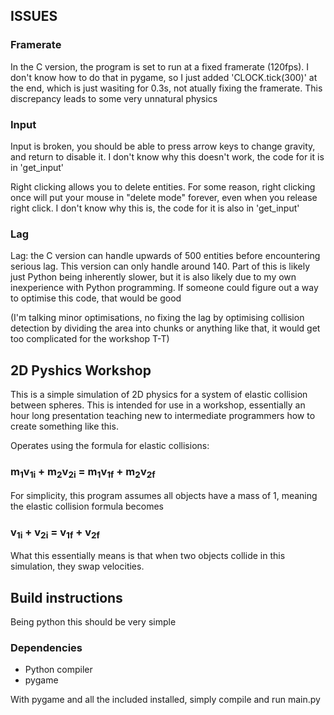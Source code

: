 ## ISSUES
### Framerate
In the C version, the program is set to run at a fixed framerate (120fps). I don't know how to do that in pygame,
so I just added 'CLOCK.tick(300)' at the end, which is just wasiting for 0.3s, not atually fixing the framerate.
This discrepancy leads to some very unnatural physics
### Input
Input is broken, you should be able to press arrow keys to change gravity, and return to disable it. I don't know 
why this doesn't work, the code for it is in 'get_input'

Right clicking allows you to delete entities. For some reason, right clicking once will put your mouse in "delete 
mode" forever, even when you release right click. I don't know why this is, the code for it is also in 'get_input'
### Lag
Lag: the C version can handle upwards of 500 entities before encountering serious lag. This version can only handle
around 140. Part of this is likely just Python being inherently slower, but it is also likely due to my own
inexperience with Python programming. If someone could figure out a way to optimise this code, that would be good

(I'm talking minor optimisations, no fixing the lag by optimising collision detection by dividing the area into 
chunks or anything like that, it would get too complicated for the workshop T-T)

## 2D Pyshics Workshop

This is a simple simulation of 2D physics for a system of elastic collision between spheres.
This is intended for use in a workshop, essentially an hour long presentation teaching new to intermediate programmers how to create something like this. 

Operates using the formula for elastic collisions: 
### m<sub>1</sub>v<sub>1i</sub> + m<sub>2</sub>v<sub>2i</sub> = m<sub>1</sub>v<sub>1f</sub> + m<sub>2</sub>v<sub>2f</sub>

For simplicity, this program assumes all objects have a mass of 1, meaning the elastic collision formula becomes
### v<sub>1i</sub> + v<sub>2i</sub> = v<sub>1f</sub> + v<sub>2f</sub>

What this essentially means is that when two objects collide in this simulation, they swap velocities.

## Build instructions
Being python this should be very simple
### Dependencies
- Python compiler
- pygame

With pygame and all the included installed, simply compile and run main.py
